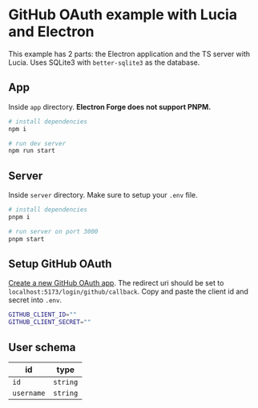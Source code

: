 # GitHub OAuth example with Lucia and Electron

This example has 2 parts: the Electron application and the TS server with Lucia. Uses SQLite3 with `better-sqlite3` as the database.

## App

Inside `app` directory. **Electron Forge does not support PNPM.**

```bash
# install dependencies
npm i

# run dev server
npm run start
```

## Server

Inside `server` directory. Make sure to setup your `.env` file.

```bash
# install dependencies
pnpm i

# run server on port 3000
pnpm start
```

## Setup GitHub OAuth

[Create a new GitHub OAuth app](https://docs.github.com/en/apps/oauth-apps/building-oauth-apps/creating-an-oauth-app). The redirect uri should be set to `localhost:5173/login/github/callback`. Copy and paste the client id and secret into `.env`.

```bash
GITHUB_CLIENT_ID=""
GITHUB_CLIENT_SECRET=""
```

## User schema

| id         | type     |
| ---------- | -------- |
| `id`       | `string` |
| `username` | `string` |
